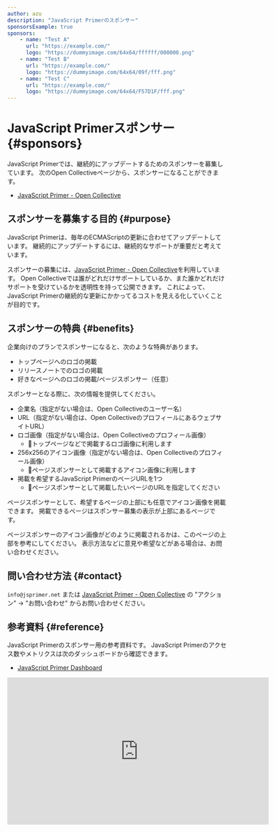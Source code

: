```yaml
---
author: azu
description: "JavaScript Primerのスポンサー"
sponsorsExample: true
sponsors:
    - name: "Test A"
      url: "https://example.com/"
      logo: "https://dummyimage.com/64x64/ffffff/000000.png"
    - name: "Test B"
      url: "https://example.com/"
      logo: "https://dummyimage.com/64x64/09f/fff.png"
    - name: "Test C"
      url: "https://example.com/"
      logo: "https://dummyimage.com/64x64/F57D1F/fff.png"
---
```


# JavaScript Primerスポンサー {#sponsors}

JavaScript Primerでは、継続的にアップデートするためのスポンサーを募集しています。
次のOpen Collectiveページから、スポンサーになることができます。

- [JavaScript Primer - Open Collective](https://opencollective.com/jsprimer)

## スポンサーを募集する目的 {#purpose}

JavaScript Primerは、毎年のECMAScriptの更新に合わせてアップデートしています。
継続的にアップデートするには、継続的なサポートが重要だと考えています。

スポンサーの募集には、[JavaScript Primer - Open Collective](https://opencollective.com/jsprimer)を利用しています。
Open Collectiveでは誰がどれだけサポートしているか、また誰かどれだけサポートを受けているかを透明性を持って公開できます。
これによって、JavaScript Primerの継続的な更新にかかってるコストを見える化していくことが目的です。

## スポンサーの特典 {#benefits}

企業向けのプランでスポンサーになると、次のような特典があります。

- トップページへのロゴの掲載
- リリースノートでのロゴの掲載
- 好きなページへのロゴの掲載/ページスポンサー（任意）

スポンサーとなる際に、次の情報を提供してください。

- 企業名（指定がない場合は、Open Collectiveのユーザー名）
- URL（指定がない場合は、Open CollectiveのプロフィールにあるウェブサイトURL）
- ロゴ画像（指定がない場合は、Open Collectiveのプロフィール画像）
  - 📝トップページなどで掲載するロゴ画像に利用します
- 256x256のアイコン画像（指定がない場合は、Open Collectiveのプロフィール画像）
  - 📝ページスポンサーとして掲載するアイコン画像に利用します
- 掲載を希望するJavaScript PrimerのページURLを1つ
  - 📝ページスポンサーとして掲載したいページのURLを指定してください

ページスポンサーとして、希望するページの上部にも任意でアイコン画像を掲載できます。
掲載できるページはスポンサー募集の表示が上部にあるページです。

ページスポンサーのアイコン画像がどのように掲載されるかは、このページの上部を参考にしてください。
表示方法などに意見や希望などがある場合は、お問い合わせください。

## 問い合わせ方法 {#contact}

`info@jsprimer.net` または [JavaScript Primer - Open Collective](https://opencollective.com/jsprimer) の "アクション" → "お問い合わせ" からお問い合わせください。

## 参考資料 {#reference}

JavaScript Primerのスポンサー用の参考資料です。
JavaScript Primerのアクセス数やメトリクスは次のダッシュボードから確認できます。

- [JavaScript Primer Dashboard](https://lookerstudio.google.com/u/0/reporting/5079dfdf-681c-4db7-a216-77c842fdae45/page/p_ajx9imd6zc)

<iframe class="iframe-looker" width="600" height="337" src="https://lookerstudio.google.com/embed/reporting/5079dfdf-681c-4db7-a216-77c842fdae45/page/p_ajx9imd6zc" frameborder="0" style="border:0" allowfullscreen sandbox="allow-storage-access-by-user-activation allow-scripts allow-same-origin allow-popups allow-popups-to-escape-sandbox"></iframe>

<!-- モバイルではiframeを非表示 -->
<style>
@media (max-width: 600px) {
    .iframe-looker {
        display: none;
    }
}
</style>
